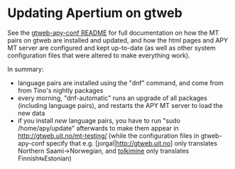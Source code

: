 Updating Apertium on gtweb
===============

See the
[gtweb-apy-conf README](https://github.com/unhammer/gtweb-apy-conf#introduction)
for full documentation on how the MT pairs on gtweb are installed and
updated, and how the html pages and APY MT server are configured and
kept up-to-date (as well as other system configuration files that were
altered to make everything work).


In summary:

- language pairs are installed using the "dnf" command, and come from from Tino's nightly packages
- every morning, "dnf-automatic" runs an upgrade of all packages (including language pairs), and restarts the APY MT server to load the new data
- if you install *new* language pairs, you have to run "sudo /home/apy/update" afterwards to make them appear in http://gtweb.uit.no/mt-testing/ (while the configuration files in gtweb-apy-conf specify that e.g. [jorgal|http://gtweb.uit.no] only translates Northern Saami→Norwegian, and [tolkimine](http://gtweb.uit.no) only translates Finnish⇆Estonian)
